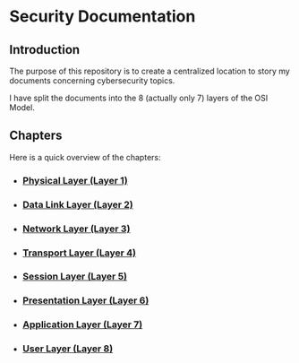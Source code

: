 # Security Documentation

## Introduction

The purpose of this repository is to create a centralized location to story my documents concerning cybersecurity topics. 

I have split the documents into the 8 (actually only 7) layers of the OSI Model.

## Chapters

Here is a quick overview of the chapters:

- ### [Physical Layer (Layer 1)](https://github.com/FloDevAT/Security-Documentation/tree/master/layer_1)
- ### [Data Link Layer (Layer 2)](https://github.com/FloDevAT/Security-Documentation/tree/master/layer_2)
- ### [Network Layer (Layer 3)](https://github.com/FloDevAT/Security-Documentation/tree/master/layer_3)
- ### [Transport Layer (Layer 4)](https://github.com/FloDevAT/Security-Documentation/tree/master/layer_4)
- ### [Session Layer (Layer 5)](https://github.com/FloDevAT/Security-Documentation/tree/master/layer_5)
- ### [Presentation Layer (Layer 6)](https://github.com/FloDevAT/Security-Documentation/tree/master/layer_6)
- ### [Application Layer (Layer 7)](https://github.com/FloDevAT/Security-Documentation/tree/master/layer_7)
- ### [User Layer (Layer 8)](https://github.com/FloDevAT/Security-Documentation/tree/master/layer_8)